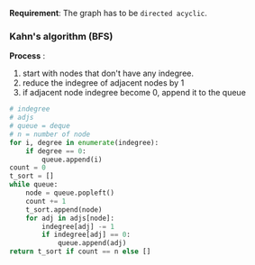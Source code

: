**Requirement**:
The graph has to be `directed acyclic`.

### Kahn's algorithm (BFS)
**Process** : 
1. start with nodes that don't have any indegree.
2. reduce the indegree of adjacent nodes by 1
3. if adjacent node indegree become 0, append it to the queue
```python
# indegree
# adjs
# queue = deque
# n = number of node
for i, degree in enumerate(indegree):
	if degree == 0:
		queue.append(i)
count = 0
t_sort = []
while queue:
	node = queue.popleft()
	count += 1
	t_sort.append(node)
	for adj in adjs[node]:
		indegree[adj] -= 1
		if indegree[adj] == 0:
			queue.append(adj)
return t_sort if count == n else []
```
